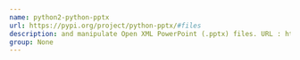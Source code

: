 ```yaml
---
name: python2-python-pptx
url: https://pypi.org/project/python-pptx/#files
description: and manipulate Open XML PowerPoint (.pptx) files. URL : https://pypi.org/project/python-pptx/#files Groups : None
group: None
---
```

